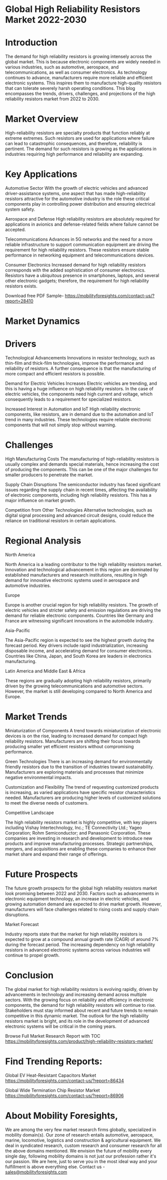 # Global High Reliability Resistors Market 2022-2030

# Introduction

The demand for high reliability resistors is growing intensely across the global market. This is because electronic components are widely needed in various industries, such as automotive, aerospace, and telecommunications, as well as consumer electronics. As technology continues to advance, manufacturers require more reliable and efficient electronic systems. This inspires them to manufacture high-quality resistors that can tolerate severely harsh operating conditions. This blog encompasses the trends, drivers, challenges, and projections of the high reliability resistors market from 2022 to 2030.

# Market Overview

High-reliability resistors are specialty products that function reliably at extreme extremes. Such resistors are used for applications where failure can lead to catastrophic consequences, and therefore, reliability is pertinent. The demand for such resistors is growing as the applications in industries requiring high performance and reliability are expanding.

# Key Applications

Automotive Sector With the growth of electric vehicles and advanced driver-assistance systems, one aspect that has made high-reliability resistors attractive for the automotive industry is the role these critical components play in controlling power distribution and ensuring electrical system safety.

Aerospace and Defense High reliability resistors are absolutely required for applications in avionics and defense-related fields where failure cannot be accepted.

Telecommunications Advances in 5G networks and the need for a more reliable infrastructure to support communication equipment are driving the requirement for high reliability resistors. These resistors ensure stable performance in networking equipment and telecommunications devices.

Consumer Electronics Increased demand for high reliability resistors corresponds with the added sophistication of consumer electronics. Resistors have a ubiquitous presence in smartphones, laptops, and several other electronic gadgets; therefore, the requirement for high reliability resistors exists.

Download free PDF Sample- https://mobilityforesights.com/contact-us/?report=28410

# Market Dynamics

# Drivers

Technological Advancements Innovations in resistor technology, such as thin-film and thick-film technologies, improve the performance and reliability of resistors. A further consequence is that the manufacturing of more compact and efficient resistors is possible.

Demand for Electric Vehicles Increases Electric vehicles are trending, and this is having a huge influence on high reliability resistors. In the case of electric vehicles, the components need high current and voltage, which consequently leads to a requirement for specialized resistors.

Increased Interest in Automation and IoT High reliability electronic components, like resistors, are in demand due to the automation and IoT trend in many industries. These technologies require reliable electronic components that will not simply stop without warning.

# Challenges

High Manufacturing Costs The manufacturing of high-reliability resistors is usually complex and demands special materials, hence increasing the cost of producing the components. This can be one of the major challenges for smaller producers to penetrate the market.

Supply Chain Disruptions The semiconductor industry has faced significant issues regarding the supply chain in recent times, affecting the availability of electronic components, including high reliability resistors. This has a major influence on market growth.

Competition from Other Technologies Alternative technologies, such as digital signal processing and advanced circuit designs, could reduce the reliance on traditional resistors in certain applications.

# Regional Analysis

North America

North America is a leading contributor to the high reliability resistors market. Innovation and technological advancement in this region are dominated by established manufacturers and research institutions, resulting in high demand for innovative electronic systems used in aerospace and automotive industries.

Europe

Europe is another crucial region for high reliability resistors. The growth of electric vehicles and stricter safety and emission regulations are driving the demand for reliable electronic components. Countries like Germany and France are witnessing significant innovations in the automobile industry.

Asia-Pacific

The Asia-Pacific region is expected to see the highest growth during the forecast period. Key drivers include rapid industrialization, increasing disposable income, and accelerating demand for consumer electronics. Countries like China, Japan, and South Korea are leaders in electronics manufacturing.

Latin America and Middle East & Africa

These regions are gradually adopting high reliability resistors, primarily driven by the growing telecommunications and automotive sectors. However, the market is still developing compared to North America and Europe.

# Market Trends

Miniaturization of Components A trend towards miniaturization of electronic devices is on the rise, leading to increased demand for compact high reliability resistors. Manufacturers are shifting their focus towards producing smaller yet efficient resistors without compromising performance.

Green Technologies There is an increasing demand for environmentally friendly resistors due to the transition of industries toward sustainability. Manufacturers are exploring materials and processes that minimize negative environmental impacts.

Customization and Flexibility The trend of requesting customized products is increasing, as varied applications have specific resistor characteristics needed. Manufacturers are producing higher levels of customized solutions to meet the diverse needs of customers.

Competitive Landscape

The high reliability resistors market is highly competitive, with key players including Vishay Intertechnology, Inc.; TE Connectivity Ltd.; Yageo Corporation; Rohm Semiconductor; and Panasonic Corporation. These companies are investing in research and development to introduce new products and improve manufacturing processes. Strategic partnerships, mergers, and acquisitions are enabling these companies to enhance their market share and expand their range of offerings.

# Future Prospects

The future growth prospects for the global high reliability resistors market look promising between 2022 and 2030. Factors such as advancements in electronic equipment technology, an increase in electric vehicles, and growing automation demand are expected to drive market growth. However, manufacturers will face challenges related to rising costs and supply chain disruptions.

Market Forecast

Industry reports state that the market for high reliability resistors is expected to grow at a compound annual growth rate (CAGR) of around 7% during the forecast period. The increasing dependency on high reliability resistors in advanced electronic systems across various industries will continue to propel growth.

# Conclusion

The global market for high reliability resistors is evolving rapidly, driven by advancements in technology and increasing demand across multiple sectors. With the growing focus on reliability and efficiency in electronic components, the demand for high reliability resistors will continue to rise. Stakeholders must stay informed about recent and future trends to remain competitive in this dynamic market. The outlook for the high reliability resistors market is bright, and its role in the development of advanced electronic systems will be critical in the coming years.

Browse Full Market Research Report with TOC https://mobilityforesights.com/product/high-reliability-resistors-market/

# Find Trending Reports:

Global EV Heat-Resistant Capacitors Market https://mobilityforesights.com/contact-us/?report=86434

Global Wide Termination Chip Resistor Market https://mobilityforesights.com/contact-us/?report=86906


# About Mobility Foresights,
We are among the very few market research firms globally, specialized in mobility domain(s). Our zone of research entails automotive, aerospace, marine, locomotive, logistics and construction & agricultural equipment. We deal in syndicated research, custom research and consumer research for all the above domains mentioned.
We envision the future of mobility every single day, following mobility domains is not just our profession rather it's our passion. We are here, just to serve you in the most ideal way and your fulfillment is above everything else. Contact us -  sales@mobilityforesights.com
